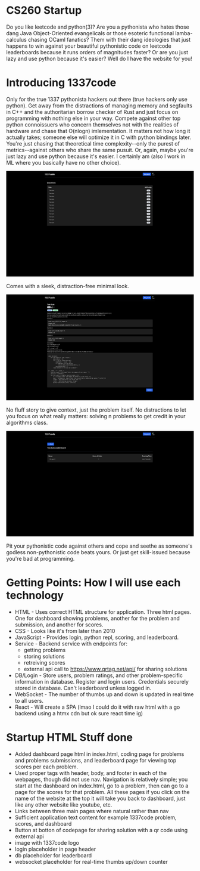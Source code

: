 # CS260 Startup

Do you like leetcode and python(3)? Are you a pythonista who hates those dang Java Object-Oriented evangelicals or those esoteric functional lamba-calculus chasing OCaml fanatics? Them with their dang ideologies that just happens to win against your beautiful pythonistic code on leetcode leaderboards because it runs orders of magnitudes faster? Or are you just lazy and use python because it's easier? Well do I have the website for you!

# Introducing 1337code

Only for the true 1337 pythonista hackers out there (true hackers only use python). Get away from the distractions of managing memory and segfaults in C++ and the authoritarian borrow checker of Rust and just focus on programming with nothing else in your way. Compete against other top python connoissuers who concern themselves not with the realities of hardware and chase that O(nlogn) imlementation. It matters not how long it actually takes; someone else will optimize it in C with python bindings later. You're just chasing that theoretical time complexity--only the purest of metrics--against others who share the same pusuit. Or, again, maybe you're just lazy and use python because it's easier. I certainly am (also I work in ML where you basically have no other choice).

![[dashboard]](./readme_images/dashboard.png)

Comes with a sleek, distraction-free minimal look.

![[codepage]](./readme_images/codepage.png)

No fluff story to give context, just the problem itself. No distractions to let you focus on what really matters: solving n problems to get credit in your algorithms class.

![[leaderboard]](./readme_images/leaderboard.png)

Pit your pythonistic code against others and cope and seethe as someone's godless non-pythonistic code beats yours. Or just get skill-issued because you're bad at programming.

# Getting Points: How I will use each technology

- HTML - Uses correct HTML structure for application. Three html pages. One for dashboard showing problems, another for the problem and submission, and another for scores.
- CSS - Looks like it's from later than 2010
- JavaScript - Provides login, python repl, scoring, and leaderboard.
- Service - Backend service with endpoints for:
    - getting problems
    - storing solutions
    - retreiving scores
    - external api call to https://www.qrtag.net/api/ for sharing solutions
- DB/Login - Store users, problem ratings, and other problem-specific information in database. Register and login users. Credentials securely stored in database. Can't leaderboard unless logged in.
- WebSocket - The number of thumbs up and down is updated in real time to all users.
- React - Will create a SPA (lmao I could do it with raw html with a go backend using a htmx cdn but ok sure react time ig)

# Startup HTML Stuff done

- Added dashboard page html in index.html, coding page for problems and problems submissions, and leaderboard page for viewing top scores per each problem.
- Used proper tags with header, body, and footer in each of the webpages, though did not use nav. Navigation is relatively simple; you start at the dashboard on index.html, go to a problem, then can go to a page for the scores for that problem. All these pages if you click on the name of the website at the top it will take you back to dashboard, just like any other website like youtube, etc.
- Links between three main pages where natural rather than nav
- Sufficient application text content for example 1337code problem, scores, and dashboard
- Button at botton of codepage for sharing solution with a qr code using external api
- image with 1337code logo
- login placeholder in page header
- db placeholder for leaderboard
- websocket placeholder for real-time thumbs up/down counter
